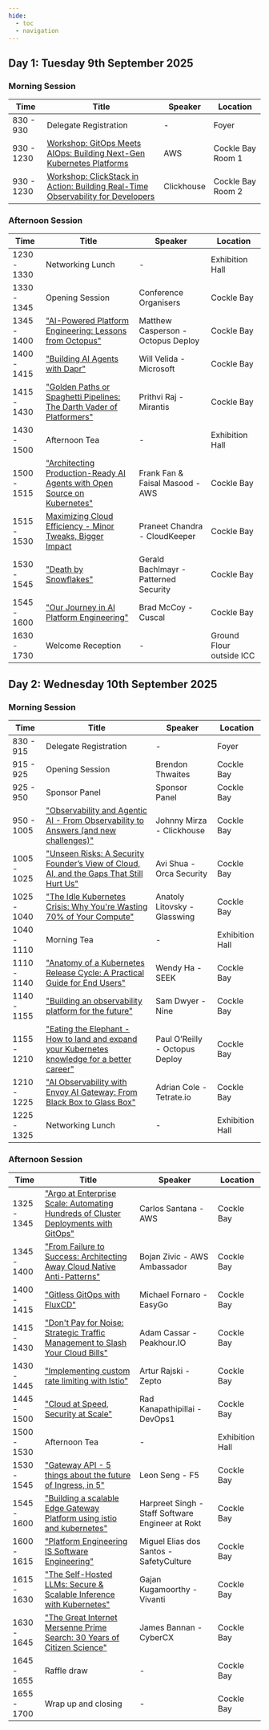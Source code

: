 ```yaml
---
hide:
  - toc
  - navigation
---
```


## Day 1: Tuesday 9th September 2025

### Morning Session

| Time  | Title | Speaker | Location |
|---|---|---|---|
| 830 - 930 | Delegate Registration | - | Foyer |
| 930 - 1230 | [Workshop: GitOps Meets AIOps: Building Next-Gen Kubernetes Platforms](abstracts/AWSWorkshop.md) | AWS | Cockle Bay Room 1 |
| 930 - 1230 | [Workshop: ClickStack in Action: Building Real-Time Observability for Developers](abstracts/ClickhouseWorkshop.md) | Clickhouse | Cockle Bay Room 2 |

### Afternoon Session

| Time  | Title | Speaker | Location |
|---|---|---|---|
| 1230 - 1330 | Networking Lunch | - | Exhibition Hall |
| 1330 - 1345 | Opening Session | Conference Organisers | Cockle Bay |
| 1345 - 1400 | ["AI-Powered Platform Engineering: Lessons from Octopus"](abstracts/MatthewCasperson.md) | Matthew Casperson - Octopus Deploy | Cockle Bay |
| 1400 - 1415 | ["Building AI Agents with Dapr"](abstracts/WillVelida.md) | Will Velida - Microsoft | Cockle Bay |
| 1415 - 1430 | ["Golden Paths or Spaghetti Pipelines: The Darth Vader of Platformers"](abstracts/PrithviRaj.md) | Prithvi Raj - Mirantis | Cockle Bay |
| 1430 - 1500 | Afternoon Tea | - | Exhibition Hall |
| 1500 - 1515 | ["Architecting Production-Ready AI Agents with Open Source on Kubernetes"](abstracts/FrankFanFaisalMasood.md) | Frank Fan & Faisal Masood - AWS | Cockle Bay |
| 1515 - 1530 | [Maximizing Cloud Efficiency - Minor Tweaks, Bigger Impact](abstracts/PraneetChandra.md) | Praneet Chandra - CloudKeeper | Cockle Bay |
| 1530 - 1545 | ["Death by Snowflakes"](abstracts/GeraldBachlmayr.md) | Gerald Bachlmayr - Patterned Security | Cockle Bay |
| 1545 - 1600 | ["Our Journey in AI Platform Engineering"](abstracts/BradMcCoy.md) | Brad McCoy - Cuscal | Cockle Bay |
| 1630 - 1730 | Welcome Reception | - | Ground Flour outside ICC |

## Day 2: Wednesday 10th September 2025

### Morning Session

| Time  | Title | Speaker | Location |
|---|---|---|---|
| 830 - 915 | Delegate Registration | - | Foyer |
| 915 - 925 | Opening Session | Brendon Thwaites | Cockle Bay |
| 925 - 950 | Sponsor Panel | Sponsor Panel | Cockle Bay |
| 950 - 1005 | ["Observability and Agentic AI - From Observability to Answers (and new challenges)"](abstracts/JohnnyMirza.md) | Johnny Mirza - Clickhouse | Cockle Bay |
| 1005 - 1025 | ["Unseen Risks: A Security Founder’s View of Cloud, AI, and the Gaps That Still Hurt Us"](abstracts/AviShua.md) | Avi Shua - Orca Security | Cockle Bay |
| 1025 - 1040 | ["The Idle Kubernetes Crisis: Why You're Wasting 70% of Your Compute"](abstracts/AnatolyLitovsky.md) | Anatoly Litovsky - Glasswing | Cockle Bay |
| 1040 - 1110 | Morning Tea | - | Exhibition Hall |
| 1110 - 1140 | ["Anatomy of a Kubernetes Release Cycle: A Practical Guide for End Users"](abstracts/WendyHa.md) | Wendy Ha - SEEK | Cockle Bay |
| 1140 - 1155 | ["Building an observability platform for the future"](abstracts/SamDwyer.md) | Sam Dwyer - Nine | Cockle Bay |
| 1155 - 1210 | ["Eating the Elephant - How to land and expand your Kubernetes knowledge for a better career"](abstracts/PaulOReilly.md) | Paul O’Reilly - Octopus Deploy | Cockle Bay |
| 1210 - 1225 | ["AI Observability with Envoy AI Gateway: From Black Box to Glass Box"](abstracts/AdrianCole.md) | Adrian Cole - Tetrate.io | Cockle Bay |
| 1225 - 1325 | Networking Lunch | - | Exhibition Hall |

### Afternoon Session

| Time  | Title | Speaker | Location |
|---|---|---|---|
| 1325 - 1345 | ["Argo at Enterprise Scale: Automating Hundreds of Cluster Deployments with GitOps"](abstracts/CarlosSantana.md) | Carlos Santana - AWS | Cockle Bay |
| 1345 - 1400 | ["From Failure to Success: Architecting Away Cloud Native Anti-Patterns"](abstracts/BojanZivic.md) | Bojan Zivic - AWS Ambassador | Cockle Bay |
| 1400 - 1415 | ["Gitless GitOps with FluxCD"](abstracts/MichaelFornaro.md) | Michael Fornaro - EasyGo | Cockle Bay |
| 1415 - 1430 | ["Don't Pay for Noise: Strategic Traffic Management to Slash Your Cloud Bills"](abstracts/AdamCassar.md) | Adam Cassar - Peakhour.IO | Cockle Bay |
| 1430 - 1445 | ["Implementing custom rate limiting with Istio"](abstracts/ArturRajski.md) | Artur Rajski - Zepto | Cockle Bay |
| 1445 - 1500 | ["Cloud at Speed, Security at Scale"](abstracts/RadKanapathipillai.md ) | Rad Kanapathipillai - DevOps1 | Cockle Bay |
| 1500 - 1530 | Afternoon Tea | - | Exhibition Hall |
| 1530 - 1545 | ["Gateway API - 5 things about the future of Ingress, in 5"](abstracts/LeonSeng.md) | Leon Seng - F5 | Cockle Bay |
| 1545 - 1600 | ["Building a scalable Edge Gateway Platform using istio and kubernetes"](abstracts/HarpreetSingh.md) | Harpreet Singh - Staff Software Engineer at Rokt | Cockle Bay |
| 1600 - 1615 | ["Platform Engineering IS Software Engineering"](abstracts/MiguelEliasdosSantos.md) | Miguel Elias dos Santos - SafetyCulture | Cockle Bay |
| 1615 - 1630 | ["The Self-Hosted LLMs: Secure & Scalable Inference with Kubernetes"](abstracts/GajanKugamoorthy.md) | Gajan Kugamoorthy - Vivanti | Cockle Bay |
| 1630 - 1645 | ["The Great Internet Mersenne Prime Search: 30 Years of Citizen Science"](abstracts/JamesBannan.md) | James Bannan - CyberCX | Cockle Bay |
| 1645 - 1655 | Raffle draw | - | Cockle Bay |
| 1655 - 1700 | Wrap up and closing | - | Cockle Bay |
